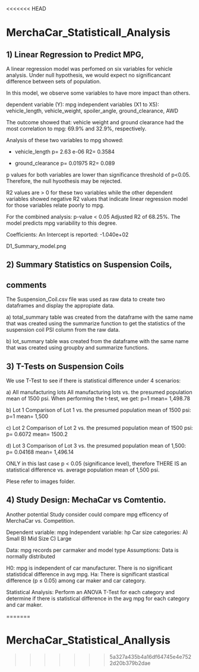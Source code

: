 <<<<<<< HEAD
# MerchaCar_Statisticall_Analysis

## 1) Linear Regression to Predict MPG,

A linear regression model was perfomed on six variables for vehicle analysis. Under null hypothesis, we would expect no significancant difference between sets of population.

In this model, we observe some variables to have more impact than others.

dependent variable (Y): mpg
independent variables (X1 to X5): 
vehicle_length, vehicle_weight, spoiler_angle, ground_clearance, AWD

The outcome showed that: vehicle weight and ground clearance had the most correlation to mpg: 69.9% and 32.9%, respectively. 

Analysis of these two variables to mpg showed:
* vehicle_length
p= 2.63 e-06
R2= 0.3584

* ground_clearance
p= 0.01975
R2= 0.089

p values for both variables are lower than significance threshold of p<0.05. Therefore, the null hyoothesis may be rejected.

R2 values are > 0 for these two variables while the other dependent variables showed negative R2 values that indicate linear regression model for those variables relate poorly to mpg.

For the combined analysis:
p-value < 0.05
Adjusted R2 of 68.25%. The model predicts mpg variability to this degree.

Coefficients:
An Intercept is reported: -1.040e+02

D1_Summary_model.png

## 2) Summary Statistics on Suspension Coils,
## comments

The Suspension_Coil.csv file was used as raw data to create two dataframes and display the appropiate data.

a) total_summary table was created from the dataframe with the same name that was created using the summarize function to get the statistics of the suspension coil PSI column from the raw data.

b) lot_summary table was created from the dataframe with the same name that was created using groupby and summarize functions.

## 3) T-Tests on Suspension Coils 

We use T-Test to see if there is statistical difference under 4 scenarios:

a) All manufacturing lots
All manufacturing lots vs. the presumed population mean of 1500 psi.
When performing the t-test, we get:
p=1
mean= 1,498.78

b) Lot 1
Comparison of Lot 1 vs. the presumed population mean of 1500 psi:
p=1
mean= 1,500

c) Lot 2
Comparison of Lot 2 vs. the presumed population mean of 1500 psi:
p= 0.6072
mean= 1500.2

d) Lot 3
Comparison of Lot 3 vs. the presumed population mean of 1,500:
p= 0.04168
mean= 1,496.14

ONLY in this last case p < 0.05 (significance level), therefore THERE IS an statistical difference vs. average population mean of 1,500 psi.

Plese refer to images folder.

## 4) Study Design: MechaCar vs Comtentio.

Another potential Study consider could compare mpg efficency of MerchaCar vs. Competition.

Dependent variable: mpg
Independent variable: hp
Car size categories: A) Small B) Mid Size C) Large

Data: mpg records per carmaker and model type
Assumptions: Data is normally distributed

H0: mpg is independent of car manufacturer. There is no significant statistidcal difference in avg mpg.
Ha: There is significant stastical difference (p ≤ 0.05) among car maker and car category.

Statistical Analysis: Perform an ANOVA T-Test for each category and determine if there is statistical difference in the avg mpg for each category and car maker.






=======
# MerchaCar_Statistical_Anallysis
>>>>>>> 5a327a435b4a16df64745e4e7522d20b379b2dae

